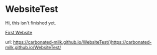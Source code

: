 # WebsiteTest
Hi, this isn't finished yet.

[First Website]([url](https://carbonated-milk.github.io/WebsiteTest/)https://carbonated-milk.github.io/WebsiteTest/)

url: https://carbonated-milk.github.io/WebsiteTest/)https://carbonated-milk.github.io/WebsiteTest/
